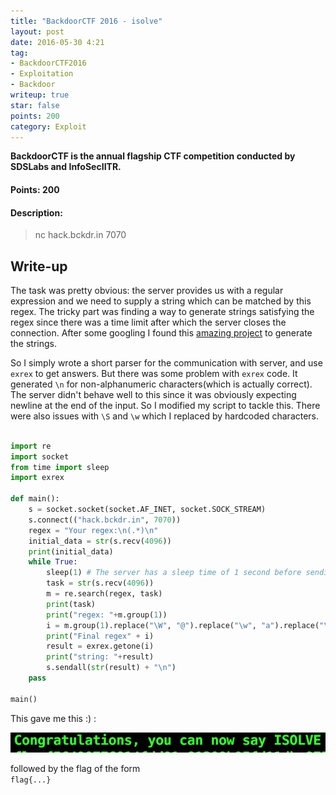 ```yaml
---
title: "BackdoorCTF 2016 - isolve"
layout: post
date: 2016-05-30 4:21
tag:
- BackdoorCTF2016
- Exploitation
- Backdoor
writeup: true
star: false
points: 200
category: Exploit
---
```


**BackdoorCTF is the annual flagship CTF competition conducted by SDSLabs and InfoSecIITR.**

#### Points: 200

#### Description:

>nc hack.bckdr.in 7070

## Write-up

The task was pretty obvious: the server provides us with a regular expression and we need to supply a string which can be matched by this regex. The tricky part was finding a way to generate strings satisfying the regex since there was a time limit after which the server closes the connection. After some googling I found this [amazing project](https://github.com/asciimoo/exrex) to generate the strings.

So I simply wrote a short parser for the communication with server, and use `exrex` to get answers. But there was some problem with `exrex` code. It generated `\n` for non-alphanumeric characters(which is actually correct). The server didn't behave well to this since it was obviously expecting newline at the end of the input. So I modified my script to tackle this. There were also issues with `\S` and `\w` which I replaced by hardcoded characters.

~~~python

import re
import socket
from time import sleep
import exrex

def main():
    s = socket.socket(socket.AF_INET, socket.SOCK_STREAM)
    s.connect(("hack.bckdr.in", 7070))
    regex = "Your regex:\n(.*)\n"
    initial_data = str(s.recv(4096))
    print(initial_data)
    while True:
        sleep(1) # The server has a sleep time of 1 second before sending the regex
        task = str(s.recv(4096))
        m = re.search(regex, task)
        print(task)
        print("regex: "+m.group(1))
        i = m.group(1).replace("\W", "@").replace("\w", "a").replace("\s", " ").replace("\S", "a") # Corrrections for using `exrex`
        print("Final regex" + i)
        result = exrex.getone(i)
        print("string: "+result)
        s.sendall(str(result) + "\n")
    pass

main()
~~~

This gave me this :) :

![congrats](/assets/images/backdoorctf16/isolve.png)

followed by the flag of the form<br>
`flag{...}`
